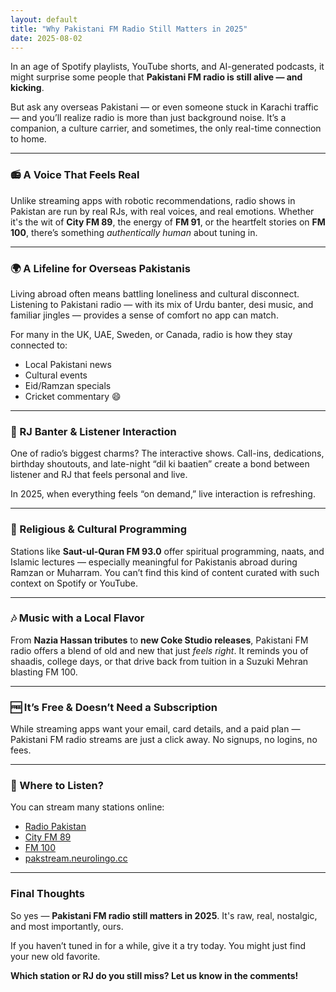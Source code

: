 ```yaml
---
layout: default
title: "Why Pakistani FM Radio Still Matters in 2025"
date: 2025-08-02
---
```


In an age of Spotify playlists, YouTube shorts, and AI-generated podcasts, it might surprise some people that **Pakistani FM radio is still alive — and kicking**.

But ask any overseas Pakistani — or even someone stuck in Karachi traffic — and you’ll realize radio is more than just background noise. It’s a companion, a culture carrier, and sometimes, the only real-time connection to home.

---

### 📻 A Voice That Feels Real

Unlike streaming apps with robotic recommendations, radio shows in Pakistan are run by real RJs, with real voices, and real emotions. Whether it's the wit of **City FM 89**, the energy of **FM 91**, or the heartfelt stories on **FM 100**, there’s something *authentically human* about tuning in.

---

### 🌍 A Lifeline for Overseas Pakistanis

Living abroad often means battling loneliness and cultural disconnect. Listening to Pakistani radio — with its mix of Urdu banter, desi music, and familiar jingles — provides a sense of comfort no app can match.

For many in the UK, UAE, Sweden, or Canada, radio is how they stay connected to:
- Local Pakistani news
- Cultural events
- Eid/Ramzan specials
- Cricket commentary 😄

---

### 🎤 RJ Banter & Listener Interaction

One of radio’s biggest charms? The interactive shows. Call-ins, dedications, birthday shoutouts, and late-night “dil ki baatien” create a bond between listener and RJ that feels personal and live.

In 2025, when everything feels “on demand,” live interaction is refreshing.

---

### 🕌 Religious & Cultural Programming

Stations like **Saut-ul-Quran FM 93.0** offer spiritual programming, naats, and Islamic lectures — especially meaningful for Pakistanis abroad during Ramzan or Muharram. You can’t find this kind of content curated with such context on Spotify or YouTube.

---

### 🎶 Music with a Local Flavor

From **Nazia Hassan tributes** to **new Coke Studio releases**, Pakistani FM radio offers a blend of old and new that just *feels right*. It reminds you of shaadis, college days, or that drive back from tuition in a Suzuki Mehran blasting FM 100.

---

### 🆓 It’s Free & Doesn’t Need a Subscription

While streaming apps want your email, card details, and a paid plan — Pakistani FM radio streams are just a click away. No signups, no logins, no fees.

---

### 🔗 Where to Listen?

You can stream many stations online:

- [Radio Pakistan](https://radio.gov.pk)
- [City FM 89](https://www.cityfm89.com)
- [FM 100](http://www.fm100pakistan.com)
- [pakstream.neurolingo.cc](https://neurolingo.cc/pakstream)

---

### Final Thoughts

So yes — **Pakistani FM radio still matters in 2025**. It's raw, real, nostalgic, and most importantly, ours.

If you haven’t tuned in for a while, give it a try today. You might just find your new old favorite.

**Which station or RJ do you still miss? Let us know in the comments!**
